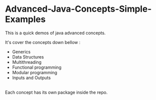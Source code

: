 # Advanced-Java-Concepts-Simple-Examples
This is a quick demos of java advanced concepts. <br/>

It's cover the concepts down bellow :
- Generics
- Data Structures
- Multithreading
- Functional programming
- Modular programming
- Inputs and Outputs
 <br/>
 Each concept has its own package inside the repo.
